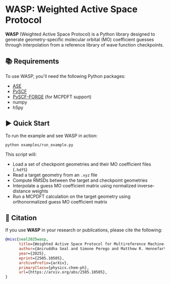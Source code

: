 # WASP: Weighted Active Space Protocol

**WASP** (Weighted Active Space Protocol) is a Python library designed to generate geometry-specific molecular orbital (MO) coefficient guesses through interpolation from a reference library of wave function checkpoints.

## 📚 Requirements

To use WASP, you'll need the following Python packages:

- [ASE](https://gitlab.com/ase/ase)
- [PySCF](https://github.com/pyscf/pyscf)
- [PySCF-FORGE](https://github.com/pyscf/pyscf-forge) (for MCPDFT support)
- numpy
- h5py

## ▶️ Quick Start

To run the example and see WASP in action:

```bash
python examples/run_example.py
```

This script will:

- Load a set of checkpoint geometries and their MO coefficient files (`.hdf5`)
- Read a target geometry from an `.xyz` file
- Compute RMSDs between the target and checkpoint geometries
- Interpolate a guess MO coefficient matrix using normalized inverse-distance weights
- Run a MCPDFT calculation on the target geometry using orthonormalized guess MO coefficient matrix

## 📜 Citation

If you use **WASP** in your research or publications, please cite the following:

```bibtex
@misc{seal2025wasp,
      title={Weighted Active Space Protocol for Multireference Machine-Learned Potentials}, 
      author={Aniruddha Seal and Simone Perego and Matthew R. Hennefarth and Umberto Raucci and Luigi Bonati and Andrew L. Ferguson and Michele Parrinello and Laura Gagliardi},
      year={2025},
      eprint={2505.10505},
      archivePrefix={arXiv},
      primaryClass={physics.chem-ph},
      url={https://arxiv.org/abs/2505.10505}, 
}
```

